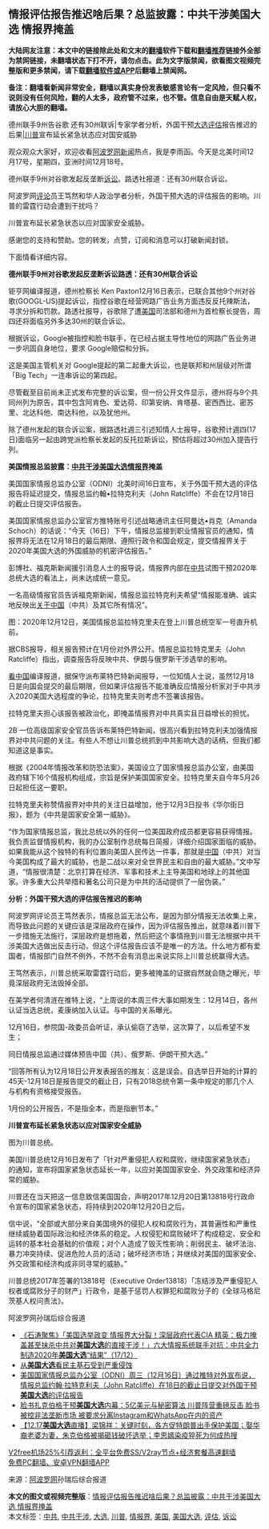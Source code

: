  <h2>情报评估报告推迟啥后果？总监披露：中共干涉美国大选 情报界掩盖</h2> <p class="notice"><b>大陆网友注意：本文中的链接除此处和文末的<a href="https://github.com/bannedbook/fanqiang" >翻墙</a>软件下载和<a href="https://github.com/killgcd/justmysocks/blob/master/README.md">翻墙推荐</a>链接外全部为禁网链接，未翻墙状态下打不开，请勿点击。此为文字版禁闻，欲看图文视频完整版和更多禁闻，请下载<a href="https://github.com/bannedbook/fanqiang">翻墙软件或APP</a>后翻墙上禁闻网。</p><p>备注：翻墙看新闻非常安全，翻墙以真实身份发表敏感言论有一定风险，但只看不说则没有任何风险，翻的人太多，政府管不过来，也不管。信息自由是天赋人权，请放心大胆的翻墙。</b></p>  <div class="entry"> <p id="summary">德州联手9州告谷歌 还有30州联诉|专家学者分析，外国干预<a href="https://www.bannedbook.org/bnews/tag/%e5%a4%a7%e9%80%89/" class="st_tag internal_tag" rel="tag" title="标签 大选 下的日志">大选</a><a href="https://www.bannedbook.org/bnews/tag/%E8%AF%84%E4%BC%B0/" class="st_tag internal_tag" rel="tag" title="标签 评估 下的日志">评估</a>报告推迟的后果|<a href="https://www.bannedbook.org/bnews/tag/%e5%b7%9d%e6%99%ae/" class="st_tag internal_tag" rel="tag" title="标签 川普 下的日志">川普</a>宣布延长紧急状态应对国安威胁</p> <p>观众观众大家好，欢迎收看<span class='wp_keywordlink_affiliate'><a href="https://www.aboluowang.com/" title="阿波罗网" target="_blank">阿波罗网</a></span><span class='wp_keywordlink_affiliate'><a href="https://www.bannedbook.org/" title="新闻">新闻</a></span>热点，我是李雨函。今天是北美时间12月17号，星期四，亚洲时间12月18号。</p> <p>德州联手9州对谷歌发起反垄断<a href="https://www.bannedbook.org/bnews/tag/%E8%AF%89%E8%AE%BC/" class="st_tag internal_tag" rel="tag" title="标签 诉讼 下的日志">诉讼</a>。路透社报道：还有30州联合诉讼。</p> <p>阿波罗网<span class='wp_keywordlink_affiliate'><a href="https://www.bannedbook.org/bnews/comments/" title="新闻评论" target="_blank">评论</a></span>员王笃然和华人政治学者分析，外国干预大选的评估报告的影响。川普的雷霆行动会遭到干扰吗？</p> <p>川普宣布延长紧急状态以应对国家安全威胁。</p> <p>感谢您的支持和赞助。您的转发，点赞，订阅和消息可以打破新闻封锁。</p> <p>下面情看详细内容。</p> <p><strong>德州联手9州对谷歌发起反垄断诉讼路透：还有30州联合诉讼</strong></p> <p>钜亨网编译报道，德州检察长 Ken Paxton12月16日表示，已联合其他9个州对谷歌(GOOGL-US)提起诉讼，指控谷歌在经营网路广告业务方面违反反托辣斯法，寻求分拆和罚款。路透社报导，谷歌除了遭<a href="https://www.bannedbook.org/bnews/tag/%e7%be%8e%e5%9b%bd/" class="st_tag internal_tag" rel="tag" title="标签 美国 下的日志">美国</a>司法部和德州为首检察长提告，周四还将面临另外多达30州的联合诉讼。</p> <p>根据诉讼，Google被指控和脸书联手，在已经占据主导性地位的网路广告业务进一步巩固自身地位，要求 Google赔偿和分拆。</p>  <p>这是美国主管机关对 Google提起的第二起重大诉讼，也是联邦和州层级对所谓「Big Tech」一连串诉讼的第四起。</p> <p>尽管截至目前尚未正式发布完整的诉讼案，但一份公开文件显示，德州将与9个共同州列为原告，其中包含阿肯色、爱达荷、印第安纳、肯塔基、密西西比、密苏里、北达科他、南达科他，以及犹他州。</p> <p>除了德州发起的联合诉讼案，据路透社週三引述知情人士报导，谷歌预计週四(17日)面临另一起由跨党派检察长发起的反托拉斯诉讼，预估将超过30州加入提告行列。</p> <p><strong>美国情报总监披露：<a href="https://www.bannedbook.org/bnews/tag/%E4%B8%AD%E5%85%B1%E5%B9%B2%E6%B6%89/" class="st_tag internal_tag" rel="tag" title="标签 中共干涉 下的日志">中共干涉</a><a href="https://www.bannedbook.org/bnews/tag/%e7%be%8e%e5%9b%bd%e5%a4%a7%e9%80%89/" class="st_tag internal_tag" rel="tag" title="标签 美国大选 下的日志">美国大选</a><a href="https://www.bannedbook.org/bnews/tag/%E6%83%85%E6%8A%A5%E7%95%8C/" class="st_tag internal_tag" rel="tag" title="标签 情报界 下的日志">情报界</a>掩盖</strong></p> <p>美国国家情报总监办公室（ODNI）北美时间16日宣布，关于外国干预大选的评估报告将延迟提交，情报总监约翰•拉特克利夫（John Ratcliffe）不会在12月18日的截止日提交评估报告。</p> <p>美国国家情报总监办公室官方推特账号引述战略通讯主任阿曼达•肖克（Amanda Schoch）的话说：“今天（16日）下午，情报总监接到职业情报官员的通知，情报界将无法在12月18日的最后期限、遵照行政令和国会规定，提交情报界关于2020年美国大选的外国威胁的机密评估报告。”</p> <p>彭博社、福克斯新闻援引消息人士的报导说，情报界内部在<a href="https://www.bannedbook.org/bnews/tag/%e4%b8%ad%e5%85%b1/" class="st_tag internal_tag" rel="tag" title="标签 中共 下的日志">中共</a>试图干预2020年总统大选的看法上，尚未达成统一意见。</p> <p>一名高级情报官员告诉福克斯新闻，情报总监拉特克利夫希望“情报能准确、诚实地反映出<span class='wp_keywordlink'><a href="https://www.bannedbook.org/forum2/topic19.html" title="关于中国的一百个常识" target="_blank">关于中国</a></span>（中共）及其它所有情况”。</p> <p>图：2020年12月12日，美国情报总监拉特克里夫在登上川普总统空军一号直升机前。</p> <p>据CBS报导，相关报告预计在1月份对外界公开。情报总监拉特克里夫（John Ratcliffe）指出，调查报告将反映中共、伊朗与俄罗斯干涉选举的影响。</p>  <p><span class='wp_keywordlink_affiliate'><a href="https://www.secretchina.com/" title="看中国" target="_blank">看中国</a></span>编译报道，据保守派布莱特巴特新闻报导，一位知情人士说，虽然12月18日是向国会提交的最后期限，但如果评估报告不能准确反应情报分析家对于中共涉入2020美国大选程度的争论，拉特克里夫则考虑不签署该报告。</p> <p>拉特克里夫担心该报告被政治化，即掩盖情报界对中共真实且日益增长的担忧。</p> <p>2B 一位高级国家安全官员告诉布莱特巴特新闻，很高兴看到拉特克利夫加强情报界对中共问题的关注。有些人不想让川普总统抓到中共影响大选的话柄，但我们都知道这是事实。</p> <p>根据《2004年情报改革和防恐法案》，美国设立了国家情报总监办公室，由美国政府辖下16个情报机构组成，宗旨是保护美国国家安全。拉特克里夫自今年5月26日起担任这一要职。</p> <p>拉特克里夫称赞情报界对中共的关注日益增加，他于12月3日投书《华尔街日报》，题为《中共是国家安全第一威胁》。</p> <p>“作为国家情报总监，我比总统以外的任何一位美国政府成员都更容易获得情报。我负责监督情报机构，我的办公室制作总统每日简报，详细介绍国家面临的威胁。如果我能从这个独特的有利位置向美国人民传达一件事，那就是<span class='wp_keywordlink_affiliate'><a href="https://www.bannedbook.org/" title="中国" target="_blank">中国</a></span>（中共）对当今美国构成了最大的威胁，也是二战以来对全世界民主和自由的最大威胁。”文中写道，“情报很清楚：北京打算在经济、军事和技术上主导美国和地球上的其他国家。许多重大公共举措和著名公司只是为中共的活动提供了一层伪装。”</p> <p><strong>分析：外国干预大选的评估报告推迟的影响</strong></p> <p>阿波罗网评论员王笃然表示，情报总监无法公布，是因为部分情报无法收集上来，而导致此问题的关键应该是深层政府在操作，因为评估报告推出，就意味着川普下一步措施无法施行，深层政府是想拖着，然后把这个事情拖到川普无法根据中共干涉美国大选做出反击行动，但这个评估报告应该不是唯一的方法。什么地方都有爱国者，情报部门自然不例外，不然不会有消息出来说实际上川普总统赢得大选。</p> <p>王笃然表示，川普总统采取雷霆行动后，更多被掩盖的证据自然就会随之曝光，毕竟深层政府无法毁掉全部。</p> <p>在美学者何清涟在推特上说，“上周说的本周三件大事如期发生：12月14日，各州认证当选总统，麦康纳加入认证。与中国的关系曝光。</p>  <p>12月16日，参院国-政委员会听证，承认偷窃了选举，这次算了，以后希望不发生；</p> <p>同日情报总监通过媒体预告中国（共）、俄罗斯、伊朗干预大选。”</p> <p>“回答所有认为12月18日公开发表报告的推友：这是误会。自选举日开始的计算的45天-12月18日是报告提交的截止日，只有2018总统令第一条中规定的那几个人与机构有资格接受报告。</p> <p>1月份的公开报告，不是指全本，而是指删节本。”</p> <p><strong>川普宣布延长紧急状态以应对国家安全威胁</strong></p> <p>图为川普总统。</p> <p>美国川普总统12月16日发布了「针对严重侵犯人权和腐败，继续国家紧急状态」的通知，宣布将国家紧急状态延长一年，以应对美国国家安全、外交政策和经济异常的威胁。</p> <p>川普还在当天把这一信息致信美国国会，声明2017年12月20日第13818号行政命令宣布的国家紧急状态，将持续到2020年12月20日之后。</p> <p>信中说，“全部或大部分来自美国境外的侵犯人权和腐败行为，其普遍性和严重性继续威胁着国际政治和经济体系的稳定。人权侵犯和腐败破坏了构成稳定、安全和运转的基本社会基础的价值观；对个人造成了毁灭性影响；削弱民主、破坏法治、暴力冲突持续、促进危险人员的活动；破坏经济市场；并继续对美国的国家安全、外交政策和经济构成非同寻常的威胁。”</p> <p>川普总统2017年签署的13818号（Executive Order13818）「冻结涉及严重侵犯人权者或腐败分子的财产」行政令，是基于惩罚人权罪犯和腐败分子的《全球马格尼茨基人权问责法》。</p>  <p>阿波罗网孙瑞后综合报道</p> <ul class='op-related-articles' title='相关阅读'> <li><a href='https://www.bannedbook.org/bnews/bannedvideo/20201218/1449982.html' target='_blank'>《石涛聚焦》「美国选举政变 情报界大分裂！深层政府代表CIA 精英：极力掩盖甚至抹杀中共对<b>美国大选</b>的直接干涉！」六大情报系统联手对抗：中共全力制造2020年<b>美国大选</b>“结果”（17/12）</a></li> <li><a href='https://www.bannedbook.org/bnews/ssgc/20201217/1449874.html' target='_blank'>从<b>美国大选</b>看民主基石受到严重侵蚀</a></li> <li><a href='https://www.bannedbook.org/bnews/bannedvideo/20201217/1449730.html' target='_blank'>美国国家情报总监办公室（ODNI）周三（12月16日）通过推特对外宣布说，情报总监约翰·拉特克利夫（John Ratcliffe）在18日的截止日提交对外国干预<b>美国大选</b>的评估报告</a></li> <li><a href='https://www.bannedbook.org/bnews/comments/20201217/1449723.html' target='_blank'>脸书扎克伯格干预<b>美国大选</b>内幕：5亿美元与秘密算法 川普阵营重磅反击 脸书被控非法垄断市场 被要求分离Instagram和WhatsApp在内的资产</a></li> <li><a href='https://www.bannedbook.org/bnews/bannedvideo/20201217/1449609.html' target='_blank'>【12.17<b>美国大选</b>直播】梁锦祥：关键时刻，各方促特朗普出手保护美国；娶华裔老婆为妻，朱克伯格被揭砸钱破坏选举；李思嫣染疫猝死为何成热搜</a></li> </ul> <p class="texttj"> <a href="https://github.com/bannedbook/fanqiang/wiki/V2ray%E6%9C%BA%E5%9C%BA" target="_blank">V2free机场25%引荐返利：全平台免费SS/V2ray节点+经济套餐高速翻墙</a><br/> <a href="https://github.com/bannedbook/fanqiang/wiki/%E7%A6%81%E9%97%BB%E7%BD%91%E5%AE%89%E5%8D%93%E7%BF%BB%E5%A2%99%E6%96%B0%E9%97%BBAPP" target="_blank">免费PC翻墙、安卓VPN翻墙APP</a></p><p> 来源：<a href="https://www.aboluowang.com/2020/1218/1535204.html" target="_blank">阿波罗网</a>孙瑞后综合报道 </p><a name='sharetosocial'></a>       <div><b>本文的图文或视频完整版</b>：<a href='https://www.bannedbook.org/bnews/topimagenews/20201218/1449985.html'>情报评估报告推迟啥后果？总监披露：中共干涉美国大选 情报界掩盖</a></div>  </div><!--END ENTRY--> <div class="postfooter"> <div>本文标签：<a href="https://www.bannedbook.org/bnews/tag/%e4%b8%ad%e5%85%b1/" rel="tag">中共</a>, <a href="https://www.bannedbook.org/bnews/tag/%E4%B8%AD%E5%85%B1%E5%B9%B2%E6%B6%89/" rel="tag">中共干涉</a>, <a href="https://www.bannedbook.org/bnews/tag/%e5%a4%a7%e9%80%89/" rel="tag">大选</a>, <a href="https://www.bannedbook.org/bnews/tag/%e5%b7%9d%e6%99%ae/" rel="tag">川普</a>, <a href="https://www.bannedbook.org/bnews/tag/%E6%83%85%E6%8A%A5%E7%95%8C/" rel="tag">情报界</a>, <a href="https://www.bannedbook.org/bnews/tag/%e7%be%8e%e5%9b%bd/" rel="tag">美国</a>, <a href="https://www.bannedbook.org/bnews/tag/%e7%be%8e%e5%9b%bd%e5%a4%a7%e9%80%89/" rel="tag">美国大选</a>, <a href="https://www.bannedbook.org/bnews/tag/%E8%AF%84%E4%BC%B0/" rel="tag">评估</a>, <a href="https://www.bannedbook.org/bnews/tag/%E8%AF%89%E8%AE%BC/" rel="tag">诉讼</a></div>  </div><!--END POSTFOOTER--> 